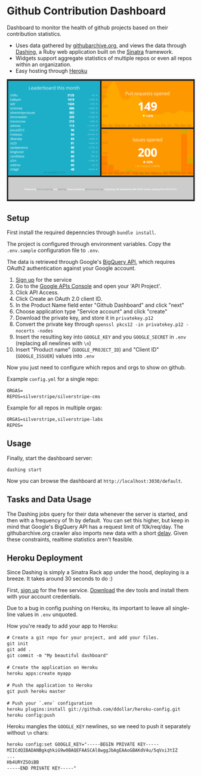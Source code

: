 # Github Contribution Dashboard

Dashboard to monitor the health of github projects based on their contribution statistics.

 - Uses data gathered by [githubarchive.org](http://githubarchive.org), and views the
data through [Dashing](http://shopify.github.com/dashing), a Ruby web application
built on the [Sinatra](http://www.sinatrarb.com) framework.
 - Widgets support aggregate statistics of multiple repos or even all repos within an organization.
 - Easy hosting through [Heroku](http://heroku.com)

![Preview](assets/images/preview.png?raw=true)

## Setup

First install the required depenncies through `bundle install`.

The project is configured through environment variables.
Copy the `.env.sample` configuration file to `.env`.

The data is retrieved through Google's [BigQuery API](https://developers.google.com/bigquery/),
which requires OAuth2 authentication against your Google account.

 1. [Sign up](https://developers.google.com/bigquery/sign-up) for the service
 1. Go to the [Google APIs Console](https://code.google.com/apis/console) and open your 'API Project'.
 1. Click API Access.
 1. Click Create an OAuth 2.0 client ID.
 1. In the Product Name field enter "Github Dashboard" and click "next"
 1. Choose application type "Service account" and click "create"
 1. Download the private key, and store it in `privatekey.p12`
 2. Convert the private key through `openssl pkcs12 -in privatekey.p12 -nocerts -nodes`
 3. Insert the resulting key into `GOOGLE_KEY` and you `GOOGLE_SECRET` in `.env` (replacing all newlines with `\n`)
 1. Insert "Product name" (`GOOGLE_PROJECT_ID`) and "Client ID" (`GOOGLE_ISSUER`) values into `.env`

Now you just need to configure which repos and orgs to show on github.

Example `config.yml` for a single repo:

	ORGAS=
	REPOS=silverstripe/silverstripe-cms

Example for all repos in multiple orgas:

	ORGAS=silverstripe,silverstripe-labs
	REPOS=

## Usage

Finally, start the dashboard server:

	dashing start

Now you can browse the dashboard at `http://localhost:3030/default`.

## Tasks and Data Usage

The Dashing jobs query for their data whenever the server is started,
and then with a frequency of 1h by default. You can set this higher,
but keep in mind that Google's BigQuery API has a request limit of 10k/req/day.
The githubarchive.org crawler also imports new data with a short [delay](https://github.com/igrigorik/githubarchive.org/blob/master/crawler/tasks.cron). Given these constraints, realtime statistics aren't feasible.

## Heroku Deployment

Since Dashing is simply a Sinatra Rack app under the hood, deploying is a breeze. 
It takes around 30 seconds to do :) 

First, [sign up](https://id.heroku.com/signup) for the free service.
[Download](https://devcenter.heroku.com/articles/quickstart) the dev tools
and install them with your account credentials.

Due to a bug in config pushing on Heroku, its important to leave all single-line values in `.env` unquoted.

How you're ready to add your app to Heroku:

	# Create a git repo for your project, and add your files.
	git init
	git add .
	git commit -m "My beautiful dashboard"

	# Create the application on Heroku 
	heroku apps:create myapp

	# Push the application to Heroku
	git push heroku master

	# Push your `.env` configuration
	heroku plugins:install git://github.com/ddollar/heroku-config.git
	heroku config:push

Heroku mangles the `GOOGLE_KEY` newlines, so we need to push it separately without `\n` chars:

	heroku config:set GOOGLE_KEY="-----BEGIN PRIVATE KEY-----
	MIICdQIBADANBgkqhkiG9w0BAQEFAASCAl8wggJbAgEAAoGBAKdV4u/5qVxi3tIZ
	...
	Hb4URYZSOiBB
	-----END PRIVATE KEY-----"


